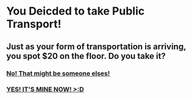 # You Deicded to take Public Transport!

## Just as your form of transportation is arriving, you spot $20 on the floor. Do you take it?

### [No! That might be someone elses!](/opt1end.md)
### [YES! IT'S MINE NOW! >:D](/opt2endpt.md)